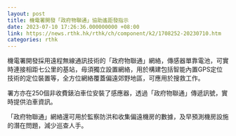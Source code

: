 ```yaml
---
layout: post
title: 機電署開發「政府物聯通」協助遙距發指示
date: 2023-07-10 17:26:36.000000000 +08:00
link: https://news.rthk.hk/rthk/ch/component/k2/1708252-20230710.htm
categories: rthk
---
```


機電署開發採用遠程無線通訊技術的「政府物聯通」網絡，傳感器單靠電池，可實時連接相距七公里的基站，毋須獨立設置網絡，用於構建包括智能內置GPS定位技術的定位裝置等，全方位網絡覆蓋偏遠郊野地區，可應用於搜救工作。

署方亦在250個非收費錶泊車位安裝了感應器，透過「政府物聯通」傳遞訊號，實時提供泊車資訊。

「政府物聯通」網絡還可用於監察防洪和收集偏遠機房的數據，及早預測機房設施的潛在問題，減少巡查人手。
